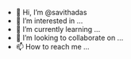 - 👋 Hi, I’m @savithadas
- 👀 I’m interested in ...
- 🌱 I’m currently learning ...
- 💞️ I’m looking to collaborate on ...
- 📫 How to reach me ...

<!---
savithadas/savithadas is a ✨ special ✨ repository because its `README.md` (this file) appears on your GitHub profile.
You can click the Preview link to take a look at your changes.
--->
